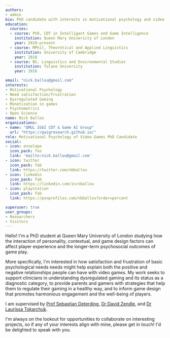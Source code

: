 ```yaml
---
authors:
- admin
bio: PhD candidate with interests in motivational psychology and video games, particularly with regard to need satisfaction and frustration, dysregulated gaming, and how those are affected by the interaction of personality, environmental, and game design factors. Let's make games as fun and supportive of well-being as possible!
education:
  courses:
  - course: PhD, CDT in Intelligent Games and Game Intelligence
    institution: Queen Mary University of London
    year: 2019-present
  - course: MPhil, Theoretical and Applied Linguistics
    institution: University of Cambridge
    year: 2018
  - course: BS, Linguistics and Environmental Studies
    institution: Tulane University
    year: 2016

email: "nick.ballou@gmail.com"
interests:
- Motivational Psychology
- Need satisfaction/frustration
- Dysregulated Gaming
- Monetization in games
- Psychometrics
- Open Science
name: Nick Ballou
organizations:
- name: "QMUL IGGI CDT & Game AI Group"
  url: "https://gaigresearch.github.io/"
role: Motivational Psychology of Video Games PhD Candidate 
social:
- icon: envelope
  icon_pack: fas
  link: 'mailto:nick.ballou@gmail.com'
- icon: twitter
  icon_pack: fab
  link: https://twitter.com/nbballou
- icon: linkedin
  icon_pack: fab
  link: https://linkedin.com/in/nballou
- icon: playstation
  icon_pack: fab
  link: https://psnprofiles.com/nbballou?order=percent

superuser: true
user_groups:
- Researchers
- Visitors
---
```

Hello! I'm a PhD student at Queen Mary University of London studying how the interaction of personality, contextual, and game design factors can affect player experience and the longer-term psychosocial outcomes of game play.

More specifically, I'm interested in how satisfaction and frustration of basic psychological needs needs might help explain both the positive and negative relationships people can have with video games. My work seeks to support clinicians in understanding dysregulated gaming and its status as a diagnostic category, to provide parents and gamers with strategies that help them to regulate their gaming in a healthy way, and to inform game design that promotes harmonious engagement and the well-being of players.

I am supervised by [Prof Sebastian Deterding](https://codingconduct.cc/Publications), [Dr David Zendle](https://pure.york.ac.uk/portal/en/researchers/david-zendle(127e6f28-98bb-4662-a759-369391c609e6)/publications.html), and [Dr Laurissa Tokarchuk](http://www.eecs.qmul.ac.uk/~laurissa/Laurissas_Pages/About_Me.html).

I'm always on the lookout for opportunities to collaborate on interesting projects, so if any of your interests align with mine, please get in touch! I'd be delighted to speak with you.